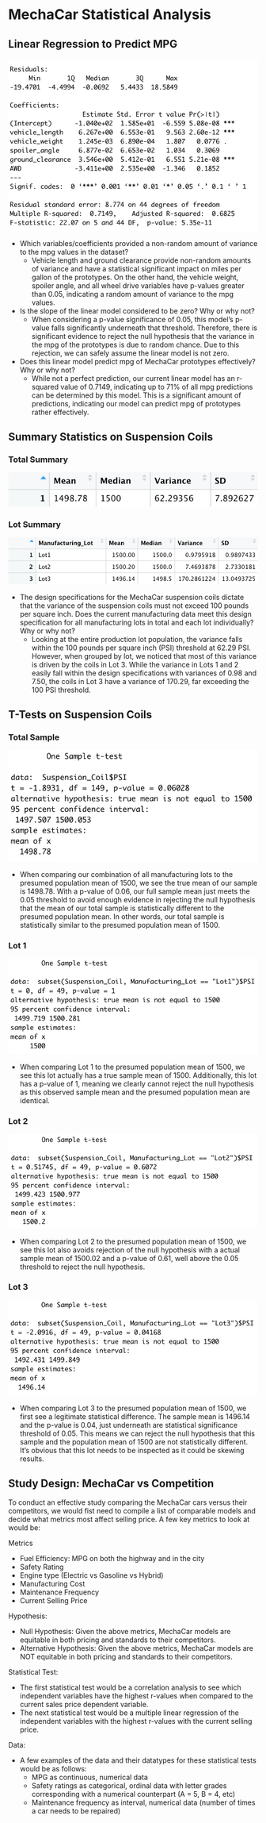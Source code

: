 # MechaCar Statistical Analysis

## Linear Regression to Predict MPG

![LinReg](Deliverable1.png)

* Which variables/coefficients provided a non-random amount of variance to the mpg values in the dataset?
    * Vehicle length and ground clearance provide non-random amounts of variance and have a statistical significant impact on miles per gallon of the prototypes. On the other hand, the vehicle weight, spoiler angle, and all wheel drive variables have p-values greater than 0.05, indicating a random amount of variance to the mpg values. 
* Is the slope of the linear model considered to be zero? Why or why not?
    * When considering a p-value significance of 0.05, this model’s p-value falls significantly underneath that threshold. Therefore, there is significant evidence to reject the null hypothesis that the variance in the mpg of the prototypes is due to random chance. Due to this rejection, we can safely assume the linear model is not zero. 
* Does this linear model predict mpg of MechaCar prototypes effectively? Why or why not?
    * While not a perfect prediction, our current linear model has an r-squared value of 0.7149, indicating up to 71% of all mpg predictions can be determined by this model. This is a significant amount of predictions, indicating our model can predict mpg of prototypes rather effectively.

## Summary Statistics on Suspension Coils

### Total Summary
![TotSum](Total_Summary.png)

### Lot Summary
![LotSum](Lot_Summary.png)

* The design specifications for the MechaCar suspension coils dictate that the variance of the suspension coils must not exceed 100 pounds per square inch. Does the current manufacturing data meet this design specification for all manufacturing lots in total and each lot individually? Why or why not?
    * Looking at the entire production lot population, the variance falls within the 100 pounds per square inch (PSI) threshold at 62.29 PSI. However, when grouped by lot, we noticed that most of this variance is driven by the coils in Lot 3. While the variance in Lots 1 and 2 easily fall within the design specifications with variances of 0.98 and 7.50, the coils in Lot 3 have a variance of 170.29, far exceeding the 100 PSI threshold. 

## T-Tests on Suspension Coils

### Total Sample
![PopTest](Pop_Ttest.png)

- When comparing our combination of all manufacturing lots to the presumed population mean of 1500, we see the true mean of our sample is 1498.78. With a p-value of 0.06, our full sample mean just meets the 0.05 threshold to avoid enough evidence in rejecting the null hypothesis that the mean of our total sample is statistically different to the presumed population mean. In other words, our total sample is statistically similar to the presumed population mean of 1500. 

### Lot 1
![Lot1](Lot1_Ttest.png)

- When comparing Lot 1 to the presumed population mean of 1500, we see this lot actually has a true sample mean of 1500. Additionally, this lot has a p-value of 1, meaning we clearly cannot reject the null hypothesis as this observed sample mean and the presumed population mean are identical. 

### Lot 2
![Lot2](Lot2_Ttest.png)

- When comparing Lot 2 to the presumed population mean of 1500, we see this lot also avoids rejection of the null hypothesis with a actual sample mean of 1500.02 and a p-value of 0.61, well above the 0.05 threshold to reject the null hypothesis.

### Lot 3
![Lot3](Lot3_Ttest.png)

- When comparing Lot 3 to the presumed population mean of 1500, we first see a legitimate statistical difference. The sample mean is 1496.14 and the p-value is 0.04, just underneath are statistical significance threshold of 0.05. This means we can reject the null hypothesis that this sample and the population mean of 1500 are not statistically different. It’s obvious that this lot needs to be inspected as it could be skewing results. 

## Study Design: MechaCar vs Competition
To conduct an effective study comparing the MechaCar cars versus their competitors, we would fist need to compile a list of comparable models and decide what metrics most affect selling price. A few key metrics to look at would be:

Metrics 
- Fuel Efficiency: MPG on both the highway and in the city
- Safety Rating
- Engine type (Electric vs Gasoline vs Hybrid)
- Manufacturing Cost
- Maintenance Frequency
- Current Selling Price

Hypothesis:
- Null Hypothesis: Given the above metrics, MechaCar models are equitable in both pricing and standards to their competitors.
- Alternative Hypothesis: Given the above metrics, MechaCar models are NOT equitable in both pricing and standards to their competitors.

Statistical Test:
- The first statistical test would be a correlation analysis to see which independent variables have the highest r-values when compared to the current sales price dependent variable. 
- The next statistical test would be a multiple linear regression of the independent variables with the highest r-values with the current selling price.

Data:
- A few examples of the data and their datatypes for these statistical tests would be as follows:
    - MPG as continuous, numerical data
    - Safety ratings as categorical, ordinal data with letter grades corresponding with a numerical counterpart (A = 5, B = 4, etc)
    - Maintenance frequency as interval, numerical data (number of times a car needs to be repaired)
